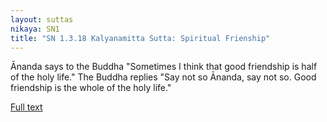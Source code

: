 ```yaml
---
layout: suttas
nikaya: SN1
title: "SN 1.3.18 Kalyanamitta Sutta: Spiritual Frienship"
---
```


Ānanda says to the Buddha "Sometimes I think that good friendship is half of the holy life." The Buddha replies "Say not so Ānanda, say not so. Good friendship is the whole of the holy life."

[Full text](https://tipitaka.fandom.com/wiki/Kalyanamitta_Sutta)

